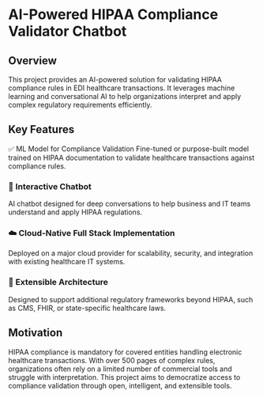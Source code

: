 # AI-Powered HIPAA Compliance Validator Chatbot
## Overview
This project provides an AI-powered solution for validating HIPAA compliance rules in EDI healthcare transactions. It leverages machine learning and conversational AI to help organizations interpret and apply complex regulatory requirements efficiently.
## Key Features
✅ ML Model for Compliance Validation
Fine-tuned or purpose-built model trained on HIPAA documentation to validate healthcare transactions against compliance rules.
###	💬 Interactive Chatbot
AI chatbot designed for deep conversations to help business and IT teams understand and apply HIPAA regulations.
###	☁️ Cloud-Native Full Stack Implementation
Deployed on a major cloud provider for scalability, security, and integration with existing healthcare IT systems.
###	🔄 Extensible Architecture
Designed to support additional regulatory frameworks beyond HIPAA, such as CMS, FHIR, or state-specific healthcare laws.
## Motivation
HIPAA compliance is mandatory for covered entities handling electronic healthcare transactions. With over 500 pages of complex rules, organizations often rely on a limited number of commercial tools and struggle with interpretation. This project aims to democratize access to compliance validation through open, intelligent, and extensible tools.
